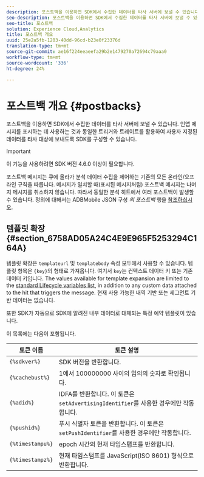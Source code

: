 ```yaml
---
description: 포스트백을 이용하면 SDK에서 수집한 데이터를 타사 서버에 보낼 수 있습니다. 인앱 메시지를 표시하는 데 사용하는 것과 동일한 트리거와 트레이트를 활용하여 사용자 지정된 데이터를 타사 대상에 보내도록 SDK를 구성할 수 있습니다.
seo-description: 포스트백을 이용하면 SDK에서 수집한 데이터를 타사 서버에 보낼 수 있습니다. 인앱 메시지를 표시하는 데 사용하는 것과 동일한 트리거와 트레이트를 활용하여 사용자 지정된 데이터를 타사 대상에 보내도록 SDK를 구성할 수 있습니다.
seo-title: 포스트백
solution: Experience Cloud,Analytics
title: 포스트백 개요
uuid: 25e2a5fb-1203-40dd-96cd-b23e0f23376d
translation-type: tm+mt
source-git-commit: ae16f224eeaeefa29b2e1479270a72694c79aaa0
workflow-type: tm+mt
source-wordcount: '336'
ht-degree: 24%

---
```



# 포스트백 개요 {#postbacks}

포스트백을 이용하면 SDK에서 수집한 데이터를 타사 서버에 보낼 수 있습니다. 인앱 메시지를 표시하는 데 사용하는 것과 동일한 트리거와 트레이트를 활용하여 사용자 지정된 데이터를 타사 대상에 보내도록 SDK를 구성할 수 있습니다.

>[!IMPORTANT]
>
>이 기능을 사용하려면 SDK 버전 4.6.0 이상이 필요합니다.

포스트백 메시지는 큐에 올라가 분석 데이터 수집을 제어하는 기존의 모든 온라인/오프라인 규칙을 따릅니다. 메시지가 일치할 때(표시된 메시지처럼) 포스트백 메시지는 나머지 메시지를 취소하지 않습니다. 따라서 동일한 분석 히트에서 여러 포스트백이 발생할 수 있습니다. 정의에 대해서는 ADBMobile JSON 구성 *의 포스트백* 행을 [참조하십시오](/help/ios/configuration/json-config/json-config.md).

## 템플릿 확장 {#section_6758AD05A24C4E9E965F5253294C164A}

템플릿 확장은 `templateurl` 및 `templatebody` 속성 모두에서 사용할 수 있습니다. 템플릿 항목은 `{key}`의 형태로 가져옵니다. 여기서 `key`는 컨텍스트 데이터 키 또는 기존 데이터 키입니다. The values available for template expansion are limited to the [standard Lifecycle variables list](/help/ios/metrics.md), in addition to any custom data attached to the hit that triggers the message. 현재 사용 가능한 내역 기반 또는 세그먼트 기반 데이터는 없습니다.

또한 SDK가 자동으로 SDK에 알려진 내부 데이터로 대체되는 특정 예약 템플릿이 있습니다.

이 목록에는 다음이 포함됩니다.

| 토큰 이름 | 토큰 설명 |
|--- |--- |
| `{%sdkver%}` | SDK 버전을 반환합니다. |
| `{%cachebust%}` | 1에서 100000000 사이의 임의의 숫자로 확인됩니다. |
| `{%adid%}` | IDFA를 반환합니다. 이 토큰은 `setAdvertisingIdentifier`를 사용한 경우에만 작동합니다. |
| `{%pushid%}` | 푸시 식별자 토큰을 반환합니다. 이 토큰은 `setPushIdentifier`를 사용한 경우에만 작동합니다. |
| `{%timestampu%}` | epoch 시간의 현재 타임스탬프를 반환합니다. |
| `{%timestampz%}` | 현재 타임스탬프를 JavaScript(ISO 8601) 형식으로 반환합니다. |